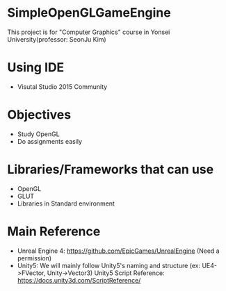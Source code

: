 # SimpleOpenGLGameEngine
This project is for "Computer Graphics" course in Yonsei University(professor: SeonJu Kim)

# Using IDE
- Visutal Studio 2015 Community

# Objectives
- Study OpenGL
- Do assignments easily

# Libraries/Frameworks that can use
- OpenGL
- GLUT
- Libraries in Standard environment

# Main Reference
- Unreal Engine 4: https://github.com/EpicGames/UnrealEngine (Need a permission)
- Unity5: We will mainly follow Unity5's naming and structure (ex: UE4->FVector, Unity->Vector3)
Unity5 Script Reference: https://docs.unity3d.com/ScriptReference/
